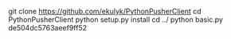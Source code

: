 git clone https://github.com/ekulyk/PythonPusherClient
cd PythonPusherClient
python setup.py install
cd ../
python basic.py de504dc5763aeef9ff52
